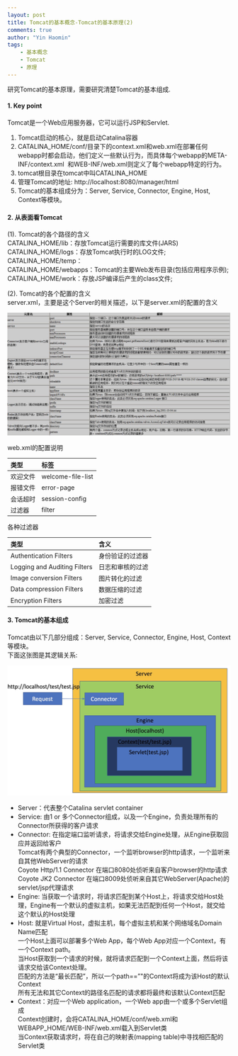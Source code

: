 ```yaml
---
layout: post
title: Tomcat的基本概念-Tomcat的基本原理(2)
comments: true
author: "Yin Haomin"
tags:
    - 基本概念
    - Tomcat
    - 原理
---
```


研究Tomcat的基本原理，需要研究清楚Tomcat的基本组成.<br>
#### 1. Key point<br>
Tomcat是一个Web应用服务器，它可以运行JSP和Servlet. <br>
1. Tomcat启动的核心，就是启动Catalina容器<br>
2. CATALINA_HOME/conf/目录下的context.xml和web.xml在部署任何webapp时都会启动，他们定义一些默认行为，而具体每个webapp的META-INF/context.xml  和WEB-INF/web.xml则定义了每个webapp特定的行为。<br>
3. tomcat根目录在tomcat中叫CATALINA_HOME <br>
4. 管理Tomcat的地址: http://localhost:8080/manager/html<br>
5. Tomcat的基本组成分为：Server, Service, Connector, Engine, Host, Context等模块。<br>

#### 2. 从表面看Tomcat<br>
(1). Tomcat的各个路径的含义<br>
CATALINA_HOME/lib：存放Tomcat运行需要的库文件(JARS)<br>
CATALINA_HOME/logs：存放Tomcat执行时的LOG文件; <br>
CATALINA_HOME/temp：<br>
CATALINA_HOME/webapps：Tomcat的主要Web发布目录(包括应用程序示例); <br>
CATALINA_HOME/work：存放JSP编译后产生的class文件; <br>

(2). Tomcat的各个配置的含义<br>
server.xml，主要是这个Server的相关描述，以下是server.xml的配置的含义<br>

![gras](/images/Tomcat/TomcatServerXml.jpeg)<br>

web.xml的配置说明 <br>

|类型|标签|
|:-------|:-------|
|欢迎文件|welcome-file-list|
|报错文件|error-page|
|会话超时|session-config|
|过滤器|filter|

各种过滤器<br>

|类型|含义|
|:-------|:-------|
|Authentication Filters|身份验证的过滤器|
|Logging and Auditing Filters|日志和审核的过滤|
|Image conversion Filters|图片转化的过滤|
|Data compression Filters|数据压缩的过滤|
|Encryption Filters|加密过滤|

#### 3. Tomcat的基本组成<br>
Tomcat由以下几部分组成：Server, Service, Connector, Engine, Host, Context等模块。<br>
下面这张图是其逻辑关系:<br>

![gras](/images/Tomcat/tomcat-one-request.jpeg)<br>

* Server：代表整个Catalina servlet container<br>
* Service: 由1 or 多个Connector组成，以及一个Engine，负责处理所有的Connector所获得的客户请求<br>
* Connector: 在指定端口监听请求，将请求交给Engine处理，从Engine获取回应并返回给客户<br>
Tomcat有两个典型的Connector，一个监听browser的http请求，一个监听来自其他WebServer的请求<br>
Coyote Http/1.1 Connector 在端口8080处侦听来自客户browser的http请求<br>
Coyote JK2 Connector 在端口8009处侦听来自其它WebServer(Apache)的servlet/jsp代理请求<br>
* Engine: 当获取一个请求时，将请求匹配到某个Host上，将请求交给Host处理，Engine有一个默认的虚拟主机，如果无法匹配到任何一个Host，就交给这个默认的Host处理<br>
* Host: 就是Virtual Host，虚拟主机，每个虚拟主机和某个网络域名Domain Name匹配<br>
一个Host上面可以部署多个Web App，每个Web App对应一个Context，有一个Context path。<br>
当Host获取到一个请求的时候，就将请求匹配到一个Context上面，然后将该请求交给该Context处理。<br>
匹配的方法是“最长匹配”，所以一个path==”"的Context将成为该Host的默认Context<br>
所有无法和其它Context的路径名匹配的请求都将最终和该默认Context匹配<br>
* Context：对应一个Web application，一个Web app由一个或多个Servlet组成<br>
Context创建时，会将CATALINA_HOME/conf/web.xml和WEBAPP_HOME/WEB-INF/web.xml载入到Servlet类<br>
当Context获取请求时，将在自己的映射表(mapping table)中寻找相匹配的Servlet类<br>







